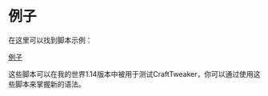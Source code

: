 # 例子
在这里可以找到脚本示例：

[例子](https://github.com/CraftTweaker/CraftTweaker-Examples/tree/master/1.14)

这些脚本可以在我的世界1.14版本中被用于测试CraftTweaker，你可以通过使用这些脚本来掌握新的语法。